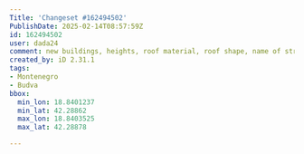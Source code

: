 ```yaml
---
Title: 'Changeset #162494502'
PublishDate: 2025-02-14T08:57:59Z
id: 162494502
user: dada24
comment: new buildings, heights, roof material, roof shape, name of streets, new area
created_by: iD 2.31.1
tags:
- Montenegro
- Budva
bbox:
  min_lon: 18.8401237
  min_lat: 42.28862
  max_lon: 18.8403525
  max_lat: 42.28878

---
```

